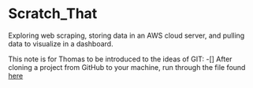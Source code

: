 # Scratch_That
Exploring web scraping, storing data in an AWS cloud server, and pulling data to visualize in a dashboard.

This note is for Thomas to be introduced to the ideas of GIT:
 -[] After cloning a project from GitHub to your machine, run through the file found [here](https://github.com/DoOmBoTs/Scratch_That/blob/main/Setting%20up%20GIT.R) 

